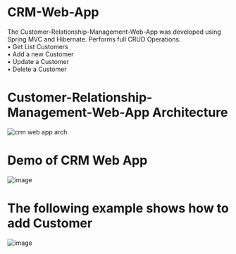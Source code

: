 # CRM-Web-App
The Customer-Relationship-Management-Web-App was developed using Spring MVC and Hibernate.
Performs full CRUD Operations. <br/>
• Get List Customers <br/>
• Add a new Customer <br/>
• Update a Customer <br/>
• Delete a Customer <br/>

# Customer-Relationship-Management-Web-App Architecture
![crm web app arch](https://user-images.githubusercontent.com/40679311/46988763-05cd6080-d0af-11e8-8c09-322982a52ee7.JPG)

# Demo of CRM Web App
![image](https://user-images.githubusercontent.com/40679311/47120956-a0e84680-d225-11e8-9a9b-02b60fd96bc2.png)


# The following example shows how to add Customer

![image](https://user-images.githubusercontent.com/40679311/47120981-b9f0f780-d225-11e8-9205-bc209fea0e9b.png)
